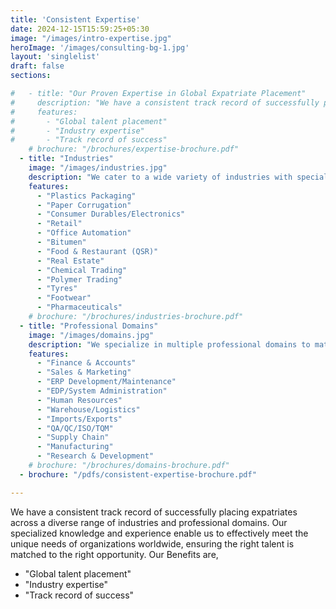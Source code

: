 ```yaml
---
title: 'Consistent Expertise'
date: 2024-12-15T15:59:25+05:30
image: "/images/intro-expertise.jpg"
heroImage: '/images/consulting-bg-1.jpg'
layout: 'singlelist'
draft: false
sections:

#   - title: "Our Proven Expertise in Global Expatriate Placement"
#     description: "We have a consistent track record of successfully placing expatriates across a diverse range of industries and professional domains. Our specialized knowledge and experience enable us to effectively meet the unique needs of organizations worldwide, ensuring the right talent is matched to the right opportunity."
#     features:
#       - "Global talent placement"
#       - "Industry expertise"
#       - "Track record of success"
    # brochure: "/brochures/expertise-brochure.pdf"
  - title: "Industries"
    image: "/images/industries.jpg"
    description: "We cater to a wide variety of industries with specialized staffing solutions."
    features:  
      - "Plastics Packaging"  
      - "Paper Corrugation"  
      - "Consumer Durables/Electronics"  
      - "Retail"  
      - "Office Automation"  
      - "Bitumen"  
      - "Food & Restaurant (QSR)"  
      - "Real Estate"  
      - "Chemical Trading"  
      - "Polymer Trading"  
      - "Tyres"  
      - "Footwear"  
      - "Pharmaceuticals"
    # brochure: "/brochures/industries-brochure.pdf"
  - title: "Professional Domains"
    image: "/images/domains.jpg"
    description: "We specialize in multiple professional domains to match top talent with the right positions."
    features:  
      - "Finance & Accounts"  
      - "Sales & Marketing"  
      - "ERP Development/Maintenance"  
      - "EDP/System Administration"  
      - "Human Resources"  
      - "Warehouse/Logistics"  
      - "Imports/Exports"  
      - "QA/QC/ISO/TQM"  
      - "Supply Chain"  
      - "Manufacturing"  
      - "Research & Development"
    # brochure: "/brochures/domains-brochure.pdf"
  - brochure: "/pdfs/consistent-expertise-brochure.pdf"

---
```


<!-- ## Our Proven Expertise in Global Expatriate Placement -->

We have a consistent track record of successfully placing expatriates across a diverse range of industries and professional domains. Our specialized knowledge and experience enable us to effectively meet the unique needs of organizations worldwide, ensuring the right talent is matched to the right opportunity. <!--more--> Our Benefits are,

- "Global talent placement"
- "Industry expertise"
- "Track record of success"
